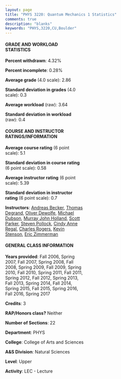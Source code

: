 ```yaml
---
layout: page
title: "PHYS 3220: Quantum Mechanics 1 Statistics"
comments: true
description: "blanks"
keywords: "PHYS,3220,CU,Boulder"
---
```

<head>
<script src="https://ajax.googleapis.com/ajax/libs/jquery/2.1.3/jquery.min.js"></script>
<script src="https://dl.dropboxusercontent.com/s/pc42nxpaw1ea4o9/highcharts.js?dl=0"></script>
<!-- <script src="../assets/js/highcharts.js"></script> -->
<style type="text/css">@font-face {
	font-family: "Bebas Neue";
	src: url(https://www.filehosting.org/file/details/544349/BebasNeue Regular.otf) format("opentype");
	}
	h1.Bebas { 
		font-family: "Bebas Neue", Verdana, Tahoma;
	}
</style>
</head>
<body>
	<div id="container" style="float: right; width: 45%; height: 88%; margin-left: 2.5%; margin-right: 2.5%;"></div>
	<script language="JavaScript">
		$(document).ready(function() {
		var chart = {type: 'column'};
		var title = {text: 'Grade Distribution'};
		var xAxis = {categories: ['A','B','C','D','F'],crosshair: true};
		var yAxis = {min: 0,title: {text: 'Percentage'}};
		var tooltip = {headerFormat: '<center><b><span style="font-size:20px">{point.key}</span></b></center>',
		               pointFormat: '<td style="padding:0"><b>{point.y:.1f}%</b></td>',
		               footerFormat: '</table>',shared: true,useHTML: true};
		var plotOptions = {column: {pointPadding: 0.0,borderWidth: 0}};  
		var credits = {enabled: false};var series= [{name: 'Percent',data: [34.72,35.12,20.0,4.7,5.46,]}];
		var json = {};
		json.chart = chart;
		json.title = title;
		json.tooltip = tooltip;
		json.xAxis = xAxis;
		json.yAxis = yAxis;  
		json.series = series;
		json.plotOptions = plotOptions;  
		json.credits = credits;
		$('#container').highcharts(json);
	});
	</script>
</body>
			   
#### GRADE AND WORKLOAD STATISTICS

**Percent withdrawn**: 4.32%

**Percent incomplete**: 0.28%

**Average grade** (4.0 scale): 2.86

**Standard deviation in grades** (4.0 scale): 0.3

**Average workload** (raw): 3.64

**Standard deviation in workload** (raw): 0.4

#### COURSE AND INSTRUCTOR RATINGS/INFORMATION

**Average course rating** (6 point scale): 5.1

**Standard deviation in course rating** (6 point scale): 0.58

**Average instructor rating** (6 point scale): 5.39

**Standard deviation in instructor rating** (6 point scale): 0.7

**Instructors**: <a href='../../instructors/Andreas_Becker'>Andreas Becker</a>, <a href='../../instructors/Thomas_Degrand'>Thomas Degrand</a>, <a href='../../instructors/Oliver_Dewolfe'>Oliver Dewolfe</a>, <a href='../../instructors/Michael_Dubson'>Michael Dubson</a>, <a href='../../instructors/Murray_John_Holland'>Murray John Holland</a>, <a href='../../instructors/Scott_Parker'>Scott Parker</a>, <a href='../../instructors/Steven_Pollock'>Steven Pollock</a>, <a href='../../instructors/Cindy_Anne_Regal'>Cindy Anne Regal</a>, <a href='../../instructors/Charles_Rogers'>Charles Rogers</a>, <a href='../../instructors/Kevin_Stenson'>Kevin Stenson</a>, <a href='../../instructors/Eric_Zimmerman'>Eric Zimmerman</a>

#### GENERAL CLASS INFORMATION

**Years provided**: Fall 2006, Spring 2007, Fall 2007, Spring 2008, Fall 2008, Spring 2009, Fall 2009, Spring 2010, Fall 2010, Spring 2011, Fall 2011, Spring 2012, Fall 2012, Spring 2013, Fall 2013, Spring 2014, Fall 2014, Spring 2015, Fall 2015, Spring 2016, Fall 2016, Spring 2017

**Credits**: 3

**RAP/Honors class?** Neither

**Number of Sections**: 22

**Department**: PHYS

**College**: College of Arts and Sciences

**A&S Division**: Natural Sciences

**Level**: Upper

**Activity**: LEC - Lecture
